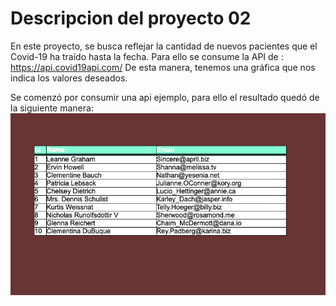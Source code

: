 # Descripcion del proyecto 02

En este proyecto, se busca reflejar la cantidad de nuevos pacientes que el Covid-19 ha traído hasta la fecha. 
Para ello se consume la API de : https://api.covid19api.com/
De esta manera, tenemos una gráfica que nos indica los valores deseados.

Se comenzó por consumir una api ejemplo, para ello el resultado quedó de la siguiente manera:
![](https://github.com/dafebust/Proyectos-DAWM/blob/main/proyecto02/Final.png) 
